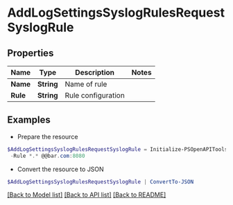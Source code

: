 # AddLogSettingsSyslogRulesRequestSyslogRule
## Properties

Name | Type | Description | Notes
------------ | ------------- | ------------- | -------------
**Name** | **String** | Name of rule | 
**Rule** | **String** | Rule configuration | 

## Examples

- Prepare the resource
```powershell
$AddLogSettingsSyslogRulesRequestSyslogRule = Initialize-PSOpenAPIToolsAddLogSettingsSyslogRulesRequestSyslogRule  -Name foo `
 -Rule *.* @@bar.com:8080
```

- Convert the resource to JSON
```powershell
$AddLogSettingsSyslogRulesRequestSyslogRule | ConvertTo-JSON
```

[[Back to Model list]](../README.md#documentation-for-models) [[Back to API list]](../README.md#documentation-for-api-endpoints) [[Back to README]](../README.md)

